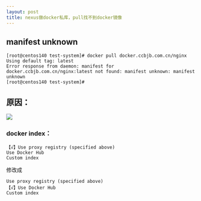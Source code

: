 ```yaml
---
layout: post
title: nexus做docker私库，pull找不到docker镜像
---
```


## manifest unknown
```
[root@centos140 test-system]# docker pull docker.ccbjb.com.cn/nginx
Using default tag: latest
Error response from daemon: manifest for docker.ccbjb.com.cn/nginx:latest not found: manifest unknown: manifest unknown
[root@centos140 test-system]#
```

## 原因：
![](/docs/images/2020-11-19-16-56-12.png)

### docker index：
```
【√】Use proxy registry (specified above)
Use Docker Hub
Custom index
```
修改成
```
Use proxy registry (specified above)
【√】Use Docker Hub
Custom index
```

